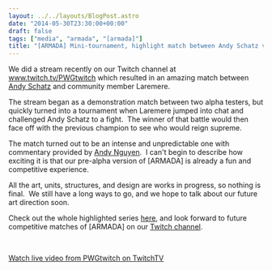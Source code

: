```yaml
---
layout: ../../layouts/BlogPost.astro
date: "2014-05-30T23:30:00+00:00"
draft: false
tags: ["media", "armada", "[armada]"]
title: "[ARMADA] Mini-tournament, highlight match between Andy Schatz vs Larmere"
---
```


<p>We did a stream recently on our Twitch channel at <a href="www.twitch.tv/PWGtwitch">www.twitch.tv/PWGtwitch</a> which resulted in an amazing match between <a href="www.twitter.com/andyschatz">Andy Schatz</a> and community member Laremere.</p>
<p>The stream began as a demonstration match between two alpha testers, but quickly turned into a tournament when Laremere jumped into chat and challenged Andy Schatz to a fight. &nbsp;The winner of that battle would then face off with the previous champion to see who would reign supreme.</p>
<p>The match turned out to be an intense and unpredictable one with commentary provided by <a href="www.twitter.com/pixelatedpost">Andy Nguyen</a>. &nbsp;I can't begin to describe how exciting it is that our pre-alpha version of [ARMADA] is already a fun and competitive experience.</p>
<p>All the art, units, structures, and design are works in progress, so nothing is final. &nbsp;We still have a long ways to go, and we hope to talk about our future art direction soon.</p>
<p>Check out the whole highlighted series <a href="http://www.twitch.tv/pwgtwitch/b/532762131">here</a>, and look forward to future competitive matches of [ARMADA] on our <a href="www.twitch.tv/PWGtwitch">Twitch channel</a>.</p>

<p><br></p><p><a href="http://www.twitch.tv/pwgtwitch">Watch live video from PWGtwitch on TwitchTV</a></p>
